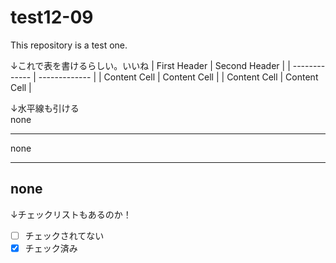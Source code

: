 # test12-09
This repository is a test one.

↓これで表を書けるらしい。いいね
| First Header  | Second Header |
| ------------- | ------------- |
| Content Cell  | Content Cell  |
| Content Cell  | Content Cell  |

↓水平線も引ける <br>
none
***
none
___
none
---

↓チェックリストもあるのか！
- [ ] チェックされてない
- [x] チェック済み
